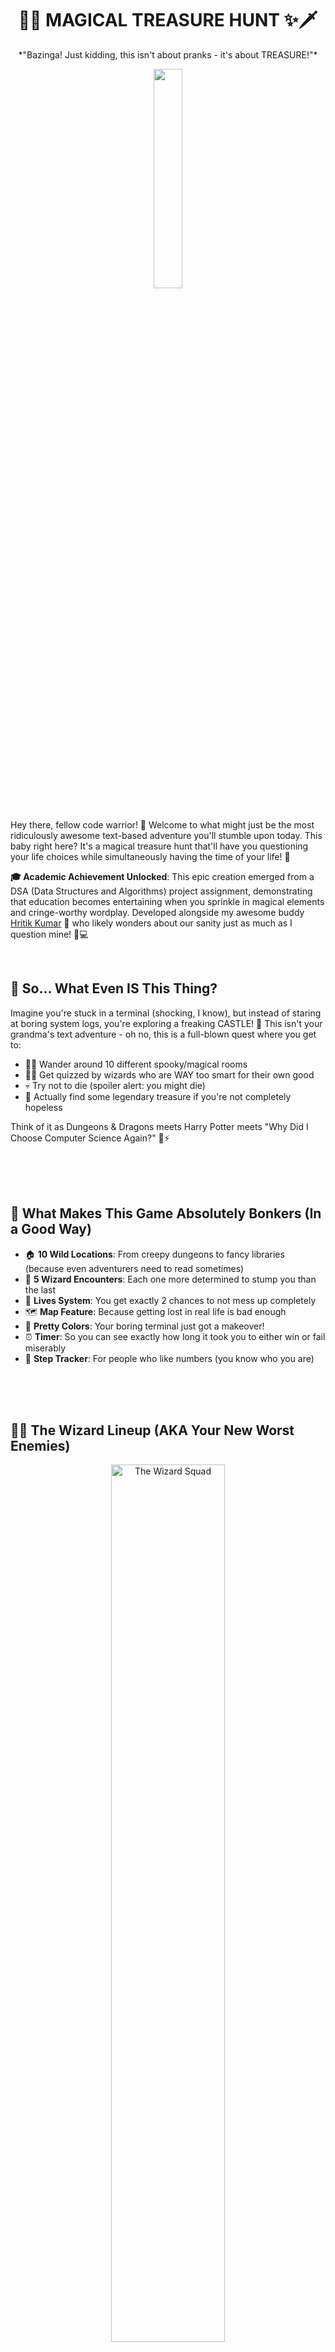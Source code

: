 <h1 align="center"> 🏰✨ MAGICAL TREASURE HUNT ✨🗡️ </h1>

<p align="center">
*"Bazinga! Just kidding, this isn't about pranks - it's about TREASURE!"*
</p>

<div align="center">
<img src="https://github.com/DhananjayLogDMax/Treasure-Hunt-Game-/blob/main/image/Voldemort.jpg" width="30%">
</div>

<br>

Hey there, fellow code warrior! 👋 Welcome to what might just be the most ridiculously awesome text-based adventure you'll stumble upon today. This baby right here? It's a magical treasure hunt that'll have you questioning your life choices while simultaneously having the time of your life! 🎢

**🎓 Academic Achievement Unlocked**: This epic creation emerged from a DSA (Data Structures and Algorithms) project assignment, demonstrating that education becomes entertaining when you sprinkle in magical elements and cringe-worthy wordplay. Developed alongside my awesome buddy <a href="https://github.com/hritik-kumar" target="_blank">Hritik Kumar</a> 👦 who likely wonders about our sanity just as much as I question mine! 🤝💻

<br>

## 🤔 So... What Even IS This Thing?

Imagine you're stuck in a terminal (shocking, I know), but instead of staring at boring system logs, you're exploring a freaking CASTLE! 🏰 This isn't your grandma's text adventure - oh no, this is a full-blown quest where you get to:

- 🚶‍♀️ Wander around 10 different spooky/magical rooms
- 🧙‍♂️ Get quizzed by wizards who are WAY too smart for their own good
- 💀 Try not to die (spoiler alert: you might die)
- 💎 Actually find some legendary treasure if you're not completely hopeless

Think of it as Dungeons & Dragons meets Harry Potter meets "Why Did I Choose Computer Science Again?" 🎲⚡

<br><br><br>

## 🎯 What Makes This Game Absolutely Bonkers (In a Good Way)

- 🏠 **10 Wild Locations**: From creepy dungeons to fancy libraries (because even adventurers need to read sometimes)
- 🧙 **5 Wizard Encounters**: Each one more determined to stump you than the last
- 💖 **Lives System**: You get exactly 2 chances to not mess up completely
- 🗺️ **Map Feature**: Because getting lost in real life is bad enough
- 🎨 **Pretty Colors**: Your boring terminal just got a makeover!
- ⏰ **Timer**: So you can see exactly how long it took you to either win or fail miserably
- 👣 **Step Tracker**: For people who like numbers (you know who you are)

<br><br><br>

## 🧙‍♀️ The Wizard Lineup (AKA Your New Worst Enemies)

<div align="center">
<img src="https://github.com/DhananjayLogDMax/Treasure-Hunt-Game-/blob/main/image/wizards.jpg" width="60%" alt="The Wizard Squad">
</div>

<br>

### 🎩 Dumbledore (The "Easy" One)
*Asks about levitation charms*
- Difficulty: Kindergarten level (supposedly)

### 🦇 Snape (The Grumpy One)
*Tests your Horcrux knowledge*  
- Difficulty: "Did you actually read the books?" level

### 🐺 McGonagall (The Riddle Master)
*Classic brain teaser incoming*
- Difficulty: "I need to think about this" level

### 🕷️ Hagrid (The Animal Guy)
*Magical creatures pop quiz*
- Difficulty: "Why do I need to know this?" level

### 🐍 Voldemort (The Final Boss)
*Dark magic expertise required*
- Difficulty: "I should have studied harder" level

<br><br><br>

## 🚀 How to Actually Play This Thing

<div align="center">
<img src="https://github.com/user-attachments/assets/45d4a9c6-aac4-4a55-b308-72a132f4b608" width="50%" alt="Coding in action">
</div>

### What You Need:
- A computer (obviously)
- A C compiler (GCC works great)
- Some basic Harry Potter knowledge (seriously, go watch the movies at least)
- Patience (more than Sheldon has for people who don't understand theoretical physics)
- Coffee (optional but highly recommended) ☕

<br>

### 📥 Getting It Running:

```bash
# Grab the code
git clone https://github.com/DhananjayLogDMax/magical-treasure-hunt.git

# Jump into the folder
cd magical-treasure-hunt

# Compile it (cross your fingers)
gcc -o treasure_hunt treasure_hunt.c

# Let the chaos begin!
./treasure_hunt
```

### For Windows Users (Our Condolences):
```cmd
# Use WSL or suffer in silence
# Or try: gcc treasure_hunt.c -o treasure_hunt.exe
```

<br><br>

### 🕹️ Actually Playing:

1. **Start**: Run the thing and get ready for an adventure
2. **Move**: Pick a direction (1=North, 2=South, 3=East, 4=West)
3. **Survive**: Answer wizard questions without having a mental breakdown
4. **Map**: Hit 5 to see where you've been (lifesaver!)
5. **Win**: Find that treasure room and claim victory
6. **Quit**: Press 6 if you need to rage quit (no judgment here)

### Controls (Because Apparently This Needs Explaining):
- **1** - Go North ⬆️ (up, away from your problems)
- **2** - Go South ⬇️ (down, toward your destiny)  
- **3** - Go East ➡️ (right, because left is wrong)
- **4** - Go West ⬅️ (left, but we don't talk about that)
- **5** - Show Map 🗺️ (for when you're hopelessly lost)
- **6** - Quit 🚪 (coward's way out)

<br><br><br>

## 📸 In-Game Screenshots

<div align="center">
<img src="https://github.com/DhananjayLogDMax/Treasure-Hunt-Game-/blob/main/image/gameplay1.jpg" width="50%"><img src="https://github.com/DhananjayLogDMax/Treasure-Hunt-Game-/blob/main/image/gameplay2.jpg" width="50%">
</div>

<div align="center">
<img src="https://github.com/DhananjayLogDMax/Treasure-Hunt-Game-/blob/main/image/gameplay3.jpg" width="50%">
</div>

<br><br><br>

## 🔧 The Nerdy Technical Stuff

For my fellow programming enthusiasts who care about the behind-the-scenes magic:

This isn't just some thrown-together code from a late-night coding session (although those definitely happened). We've got:

### 🏗️ Architecture That Actually Makes Sense:

- **Language**: C (because we hate ourselves and love pointers)
- **Room System**: Each location connects to others through a network of possibilities
- **Wizard Logic**: Questions with multiple choice answers and proper validation
- **Path Memory**: Stack-based tracking so you know where you've been
- **Input Handling**: Because users will try to break everything (it's a law of nature)
- **Pretty Output**: Color-coded text because plain white text is for quitters

```c
// Making terminals beautiful since forever
#define BLUE "\033[1;34m"    // For important headings
#define GREEN "\033[1;32m"   // For when you don't mess up
#define RED "\033[1;31m"     // For when you definitely mess up
```

### Code Statistics (That Nobody Asked For):
- **Lines of Code**: 400+ (every single one fought for)
- **Functions**: 15+ (decomposition is key, kids)
- **Structs**: Room, Wizard, Question (the perfect trio)
- **Debugging Hours**: We don't talk about those dark times
- **Caffeine Intake**: Probably unhealthy levels
- **Fun Factor**: Through the roof! 🚀

<br><br><br>

## 🐞 Things That Might Not Work Perfectly

Look, we're honest about our code:

1. **Hagrid's Answer**: Might be slightly off, but he's always been a bit confused anyway
2. **Memory Management**: We allocate things... freeing them is a work in progress
3. **Spelling**: "Dumbeldore" instead of "Dumbledore" - it's called character building!
4. **Wizards might judge your life choices** (working as intended)
5. **You might get addicted to this pointless game** (seek help)

These aren't bugs, they're "personality traits" of the software! 😅

<br><br><br>

## 🎓 What You'll Learn

This project is actually educational (surprise!):
- **Data Structures**: Arrays, structs, linked lists
- **Algorithms**: Pathfinding, validation, game state management  
- **C Programming**: Pointers, memory, modular design
- **Problem Solving**: Game logic and user experience
- **Pop Culture**: Harry Potter trivia (arguably the most important skill)

<br><br><br>

## 🤝 Want to Help Make It Better?

<div align="center">
<img src="https://github.com/user-attachments/assets/88c3409c-505d-474e-b4ce-e2cb4dbc8705" width="40%" alt="Join the madness">
</div>

<br>

Got ideas? Found bugs? Think our jokes are terrible? 

Jump in and contribute! Just remember:
- Keep it fun and nerdy
- Harry Potter references are always welcome
- Big Bang Theory quotes get bonus points
- Don't roast our variable names too hard

### How to Contribute:
1. Fork this repository (hit that button like it owes you money)
2. Create a branch (`git checkout -b feature/amazing-addition`)
3. Make your changes (try not to break everything)
4. Test thoroughly (please, for the love of Dijkstra)
5. Submit a pull request (explain your genius)

<br><br><br>

## 📱 Find the Creators

<div align="center">
<img src="https://github.com/user-attachments/assets/0c4c1c7a-3844-4760-8519-1faeedf0ca36" width="40%" alt="Contact us">
</div>

<br>

### 🧑‍💻 DhananjayLogDMax

- **GitHub**: [https://github.com/DhananjayLogDMax](https://github.com/DhananjayLogDMax) *(Where all the code magic happens)*
- **LinkedIn**: [Your LinkedIn Profile](https://linkedin.com/in/your-profile) *(For professional stuff and networking)*
- **Email**: your.email@example.com *(Professional inquiries and existential programming discussions)*

*Fun Fact: I avoid most social media platforms because they're like infinite loops - easy to get stuck in and hard to break out of! LinkedIn is the exception because networking is important, unlike knowing what someone had for breakfast.* 🤓

<br><br><br>

## 📚 The Story Behind This Madness

This whole project started as a **Data Structures and Algorithms assignment** that me and my awesome coding buddy decided to tackle together. Because nothing says "true friendship" like debugging pointer errors at 2 AM while running on nothing but determination and way too much caffeine! 👥💻

*"The best code is written by friends who aren't afraid to tell each other when their logic is completely wrong."* 🤝

Here's the thing: *"Every great programmer started with a simple game, a lot of curiosity, and an unhealthy relationship with their compiler."*

<br><br><br>

## 📄 Legal Stuff

This project lives under the "Use It However You Want But We're Not Responsible If Things Go Wrong" license. Learn from it, change it, or just appreciate our amazing comments. (Actually, it's probably MIT, but the sentiment remains.)

<br><br><br>

## 🙏 Acknowledgments

- **Harry Potter Universe** - For providing riddle inspiration and childhood magic
- **My Terminal** - For enduring countless compilation errors
- **Stack Overflow** - My real programming teacher
- **Coffee** - The true MVP of this project ☕
- **My Sanity** - Sacrificed for your entertainment
- **Anyone who actually plays this** - You're the real heroes

<br><br><br>

## 🎉 Final Words

<div align="center">
<img src="https://github.com/user-attachments/assets/55458d1b-58a8-40af-9bd0-b01b64192e3a" width="30%" alt="Victory dance">
</div>

<br>

This game represents approximately 47 hours of our lives that we'll never get back, 23 cups of coffee, 8 existential crises, and 1 moment of pure satisfaction when it finally compiled without warnings.

May your code compile without warnings, your logic flow like butter, and your treasure hunt be absolutely legendary! 🏆

Now go forth and hunt some treasure, you magnificent code wizard! ⚔️🏰✨

*May your pointers never be null, and may your segfaults be few.*

**Happy Adventuring! 🎮✨**

---

*P.S. If you made it through this entire README, you're officially part of the "I Actually Read Documentation" club. Membership perks include our respect and maybe a LinkedIn connection if you're lucky!* 🏅

*P.P.S. - If you actually read this entire README, you either have too much time on your hands or you're procrastinating on something important. Either way, welcome to the club! 🤓*
